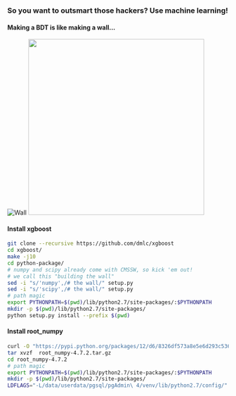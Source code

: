 ### So you want to outsmart those hackers? Use machine learning!


#### Making a BDT is like making a wall...
![Wall](http://i.imgur.com/iZzFTzp.png)
<img src="http://i.imgur.com/iZzFTzp.png" width="400">

#### Install xgboost
```bash
git clone --recursive https://github.com/dmlc/xgboost
cd xgboost/
make -j10
cd python-package/
# numpy and scipy already come with CMSSW, so kick 'em out!
# we call this "building the wall"
sed -i "s/'numpy',/# the wall/" setup.py
sed -i "s/'scipy',/# the wall/" setup.py
# path magic
export PYTHONPATH=$(pwd)/lib/python2.7/site-packages/:$PYTHONPATH
mkdir -p $(pwd)/lib/python2.7/site-packages/
python setup.py install --prefix $(pwd)
```

#### Install root_numpy
```bash
curl -O "https://pypi.python.org/packages/12/d6/8326df573a8e5e6d293c5363e88c41f0eed4deb6573d9e8b72ba38302fa7/root_numpy-4.7.2.tar.gz"
tar xvzf  root_numpy-4.7.2.tar.gz
cd root_numpy-4.7.2
# path magic
export PYTHONPATH=$(pwd)/lib/python2.7/site-packages/:$PYTHONPATH
mkdir -p $(pwd)/lib/python2.7/site-packages/
LDFLAGS="-L/data/userdata/pgsql/pgAdmin\ 4/venv/lib/python2.7/config/" python setup.py install --prefix $(pwd)
```
